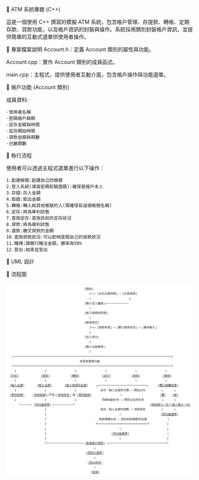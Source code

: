 🏧 ATM 系統專題 (C++) 

這是一個使用 C++ 撰寫的模擬 ATM 系統，包含帳戶管理、存提款、轉帳、定期存款、貸款功能，以及帳戶資訊的封裝與操作。系統採用類別封裝帳戶資訊，並提供簡單的互動式選單供使用者操作。 

 

📁 專案檔案說明 
Account.h：定義 Account 類別的屬性與功能。 

Account.cpp：實作 Account 類別的成員函式。 

main.cpp：主程式，提供使用者互動介面，包含帳戶操作與功能選單。 

 

🔐 帳戶功能 (Account 類別) 

成員資料:

    ·使用者名稱
    ·密碼帳戶餘額
    ·定存金額與時間
    ·定存開始時間
    ·貸款金額與期數
    ·已繳期數

🧪 執行流程 

使用者可以透過主程式選單進行以下操作： 
    
    1.創建帳號:創建自己的帳號
    2.登入系統(填寫密碼和驗證碼):確保是帳戶本人
    3.存錢:存入金額
    4.取錢:取出金額
    5.轉帳:轉入給其他帳號的人(需確保有這個帳號名稱)
    6.定存:將為單利狀態
    7.查詢定存:查詢目前的定存狀況
    8.貸款:將為複利狀態
    9.還款:繳交貸款的金額
    10.查詢貸款狀況:可以即時查閱自己的貸款狀況
    11.賭博:跟銀行賭注金額，勝率為50%
    12.登出:結束並登出

📖 UML 設計

    


🎫 流程圖

                    

![image](流程圖.gif)
    





